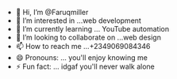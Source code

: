 - 👋 Hi, I’m @Faruqmiller
- 👀 I’m interested in ...web development 
- 🌱 I’m currently learning ... YouTube automation
- 💞️ I’m looking to collaborate on ...web design 
- 📫 How to reach me ...+2349069084346
- 😄 Pronouns: ... you'll enjoy knowing me
- ⚡ Fun fact: ... idgaf
you'll never walk alone 
<!---
Faruqmiller/Faruqmiller is a ✨ special ✨ repository because its `README.md` (this file) appears on your GitHub profile.
You can click the Preview link to take a look at your changes.
NICKNAME Travis miller 
ALHAMDULILLAH 

